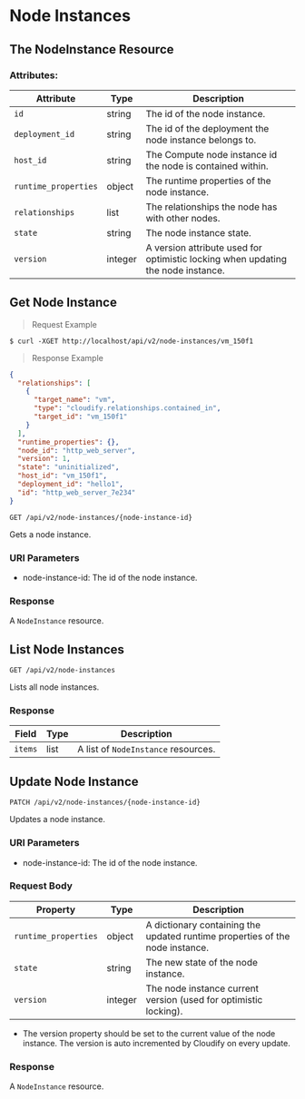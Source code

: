 # Node Instances

## The NodeInstance Resource

### Attributes:

Attribute | Type | Description
--------- | ------- | -------
`id` | string | The id of the node instance.
`deployment_id` | string | The id of the deployment the node instance belongs to.
`host_id` | string | The Compute node instance id the node is contained within.
`runtime_properties` | object | The runtime properties of the node instance.
`relationships` | list | The relationships the node has with other nodes.
`state` | string | The node instance state.
`version` | integer | A version attribute used for optimistic locking when updating the node instance.


## Get Node Instance

> Request Example

```shell
$ curl -XGET http://localhost/api/v2/node-instances/vm_150f1
```

> Response Example

```json
{
  "relationships": [
    {
      "target_name": "vm",
      "type": "cloudify.relationships.contained_in",
      "target_id": "vm_150f1"
    }
  ],
  "runtime_properties": {},
  "node_id": "http_web_server",
  "version": 1,
  "state": "uninitialized",
  "host_id": "vm_150f1",
  "deployment_id": "hello1",
  "id": "http_web_server_7e234"
}
```

`GET /api/v2/node-instances/{node-instance-id}`

Gets a node instance.

### URI Parameters
* node-instance-id: The id of the node instance.

### Response
A `NodeInstance` resource.


## List Node Instances
`GET /api/v2/node-instances`

Lists all node instances.

### Response

Field | Type | Description
--------- | ------- | -------
`items` | list | A list of `NodeInstance` resources.


## Update Node Instance
`PATCH /api/v2/node-instances/{node-instance-id}`

Updates a node instance.

### URI Parameters
* node-instance-id: The id of the node instance.


### Request Body
Property | Type | Description
--------- | ------- | -----------
`runtime_properties` | object | A dictionary containing the updated runtime properties of the node instance.
`state` | string | The new state of the node instance.
`version` | integer | The node instance current version (used for optimistic locking).

* The version property should be set to the current value of the node instance. The version is auto incremented by Cloudify on every update.

### Response
A `NodeInstance` resource.
